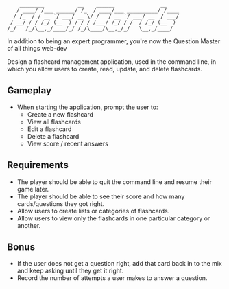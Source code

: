 ```
    ________           __    ______               __    
   / ____/ /___ ______/ /_  / ____/___ __________/ /____
  / /_  / / __ `/ ___/ __ \/ /   / __ `/ ___/ __  / ___/
 / __/ / / /_/ (__  ) / / / /___/ /_/ / /  / /_/ (__  )
/_/   /_/\__,_/____/_/ /_/\____/\__,_/_/   \__,_/____/  

```

In addition to being an expert programmer, you're now the Question Master of all things web-dev

Design a flashcard management application, used in the command line, in which you allow users to create, read, update, and delete flashcards.

## Gameplay

- When starting the application, prompt the user to:
  - Create a new flashcard
  - View all flashcards
  - Edit a flashcard
  - Delete a flashcard
  - View score / recent answers

## Requirements

- The player should be able to quit the command line and resume their game later.
- The player should be able to see their score and how many cards/questions they got right.
- Allow users to create lists or categories of flashcards.
- Allow users to view only the flashcards in one particular category or another.

## Bonus

- If the user does not get a question right, add that card back in to the mix and keep asking until they get it right.
- Record the number of attempts a user makes to answer a question.
